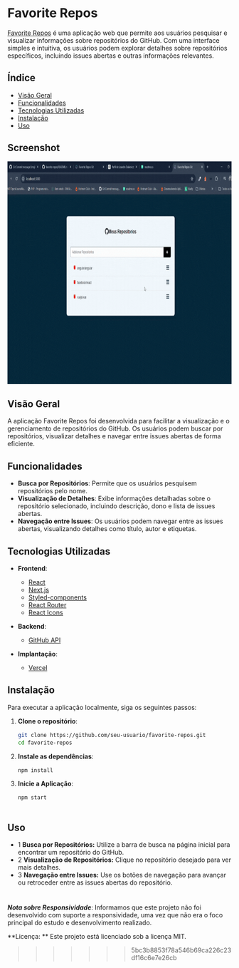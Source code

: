 # Favorite Repos

[Favorite Repos](https://favorite-repos-gamma.vercel.app/) é uma aplicação web que permite aos usuários pesquisar e visualizar informações sobre repositórios do GitHub. Com uma interface simples e intuitiva, os usuários podem explorar detalhes sobre repositórios específicos, incluindo issues abertas e outras informações relevantes.

## Índice

- [Visão Geral](#visão-geral)
- [Funcionalidades](#funcionalidades)
- [Tecnologias Utilizadas](#tecnologias-utilizadas)
- [Instalação](#instalação)
- [Uso](#uso)


## Screenshot

 <div align="center">
     <img height="500" src="https://github.com/LeandroDukievicz/favorite-repos/blob/main/public/favorite.gif">
</div>   


## Visão Geral

A aplicação Favorite Repos foi desenvolvida para facilitar a visualização e o gerenciamento de repositórios do GitHub. Os usuários podem buscar por repositórios, visualizar detalhes e navegar entre issues abertas de forma eficiente.

## Funcionalidades

- **Busca por Repositórios**: Permite que os usuários pesquisem repositórios pelo nome.
- **Visualização de Detalhes**: Exibe informações detalhadas sobre o repositório selecionado, incluindo descrição, dono e lista de issues abertas.
- **Navegação entre Issues**: Os usuários podem navegar entre as issues abertas, visualizando detalhes como título, autor e etiquetas.

## Tecnologias Utilizadas

- **Frontend**:
  - [React](https://reactjs.org/)
  - [Next.js](https://nextjs.org/)
  - [Styled-components](https://styled-components.com/)
  - [React Router](https://reactrouter.com/)
  - [React Icons](https://react-icons.github.io/react-icons/)
  
- **Backend**:
  - [GitHub API](https://docs.github.com/en/rest)

- **Implantação**:
  - [Vercel](https://vercel.com/)

## Instalação

Para executar a aplicação localmente, siga os seguintes passos:

1. **Clone o repositório**:
   ```bash
   git clone https://github.com/seu-usuario/favorite-repos.git
   cd favorite-repos

2. **Instale as dependências**:
   ```bash
   npm install

3. **Inicie a Aplicação**:
    ```bash
   npm start



## Uso
- 1 **Busca por Repositórios:** Utilize a barra de busca na página inicial para encontrar um repositório do GitHub.
- 2 **Visualização de Repositórios:** Clique no repositório desejado para ver mais detalhes.
- 3 **Navegação entre Issues:** Use os botões de navegação para avançar ou retroceder entre as issues abertas do repositório.

#

**_Nota sobre Responsividade_**: Informamos que este projeto não foi desenvolvido com suporte a responsividade, uma vez que não era o foco principal do estudo e desenvolvimento realizado.

**Licença: **
Este projeto está licenciado sob a licença MIT. 

>>>>>>> 5bc3b8853f78a546b69ca226c23df16c6e7e26cb
